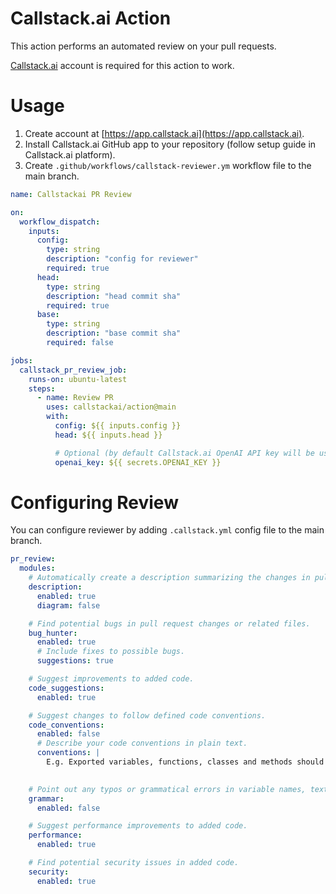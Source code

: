 # Callstack.ai Action
This action performs an automated review on your pull requests.

[Callstack.ai](https://app.callstack.ai) account is required for this action to work.

# Usage
1. Create account at [https://app.callstack.ai](https://app.callstack.ai).
2. Install Callstack.ai GitHub app to your repository (follow setup guide in Callstack.ai platform).
3. Create `.github/workflows/callstack-reviewer.ym` workflow file to the main branch.

```yml filename=".github/workflows/callstack-reviewer.ym"
name: Callstackai PR Review

on:
  workflow_dispatch:
    inputs:
      config:
        type: string
        description: "config for reviewer"
        required: true
      head:
        type: string
        description: "head commit sha"
        required: true
      base:
        type: string
        description: "base commit sha"
        required: false

jobs:
  callstack_pr_review_job:
    runs-on: ubuntu-latest
    steps:
      - name: Review PR
        uses: callstackai/action@main
        with:
          config: ${{ inputs.config }}
          head: ${{ inputs.head }}

          # Optional (by default Callstack.ai OpenAI API key will be used)
          openai_key: ${{ secrets.OPENAI_KEY }}
```

# Configuring Review
You can configure reviewer by adding `.callstack.yml` config file to the main branch.

```yml filename=".callstack.yml"
pr_review:
  modules:
    # Automatically create a description summarizing the changes in pull request. 
    description:
      enabled: true
      diagram: false

    # Find potential bugs in pull request changes or related files.
    bug_hunter:
      enabled: true
      # Include fixes to possible bugs.
      suggestions: true

    # Suggest improvements to added code.
    code_suggestions:
      enabled: true

    # Suggest changes to follow defined code conventions.
    code_conventions:
      enabled: false
      # Describe your code conventions in plain text.
      conventions: |
        E.g. Exported variables, functions, classes and methods should be defined before private.
        

    # Point out any typos or grammatical errors in variable names, texts, comments.
    grammar:
      enabled: false

    # Suggest performance improvements to added code.
    performance:
      enabled: true

    # Find potential security issues in added code.
    security:
      enabled: true
```
